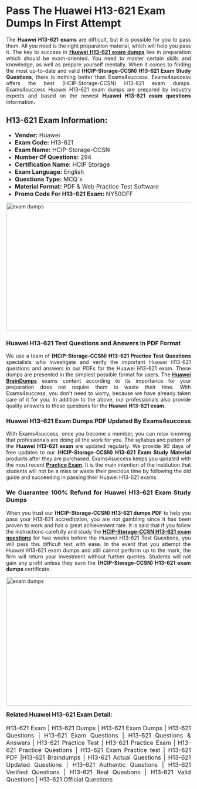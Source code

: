 <h1><strong><strong>Pass The Huawei H13-621 Exam Dumps In First Attempt</strong></strong></h1> <p style="text-align:justify">The <strong>Huawei H13-621 exams</strong> are difficult, but it is possible for you to pass them. All you need is the right preparation material, which will help you pass it. The key to success in <a href="https://www.exams4success.com/huawei/h13-621-pdf-exam-dumps"><strong>Huawei H13-621 exam dumps</strong></a> lies in preparation which should be exam-oriented. You need to master certain skills and knowledge, as well as prepare yourself mentally. When it comes to finding the most up-to-date and valid <strong>(HCIP-Storage-CCSN) H13-621 Exam Study Questions</strong>, there is nothing better than Exams4success. Exams4success offers the best (HCIP-Storage-CCSN) H13-621 exam dumps. Exams4success Huawei H13-621 exam dumps are prepared by industry experts and based on the newest <strong>Huawei H13-621 exam questions</strong> information.</p> <h2><strong><strong>H13-621 Exam Information:</strong></strong></h2> <ul> <li><span style="font-size:16px"><strong>Vender:</strong> Huawei</span></li> <li><span style="font-size:16px"><strong>Exam Code:</strong> H13-621</span></li> <li><span style="font-size:16px"><strong>Exam Name:</strong> HCIP-Storage-CCSN</span></li> <li><span style="font-size:16px"><strong>Number Of Questions:</strong> 294</span></li> <li><span style="font-size:16px"><strong>Certification Name:</strong> HCIP Storage</span></li> <li><span style="font-size:16px"><strong>Exam Language:</strong> English</span></li> <li><span style="font-size:16px"><strong>Questions Type:</strong> MCQ`s</span></li> <li><span style="font-size:16px"><strong>Material Format:</strong> PDF & Web Practice Test Software</span></li> <li><span style="font-size:16px"><strong>Promo Code For H13-621 Exam: </strong>NY50OFF</span></li> </ul> <p><a href="https://www.exams4success.com/huawei/h13-621-pdf-exam-dumps" rel="no-follow"><img alt="exam dumps" src="https://www.certcollections.com/uploads/content/infrist1.png" style="height:350px; width:750px" /></a></p> <h3><strong>Huawei H13-621 Test Questions and Answers In PDF Format</strong></h3> <p style="text-align:justify">We use a team of <strong>(HCIP-Storage-CCSN) H13-621 Practice Test Questions</strong> specialists who investigate and verify the important Huawei H13-621 questions and answers in our PDFs for the Huawei H13-621 exam. These dumps are presented in the simplest possible format for users. The <a href="https://www.exams4success.com/huawei-exam-dumps"><strong>Huawei BrainDumps</strong></a> exams content according to its importance for your preparation does not require them to waste their time. With Exams4success, you don't need to worry, because we have already taken care of it for you. In addition to the above, our professionals also provide quality answers to these questions for the<strong> Huawei H13-621 exam</strong>.</p> <h3><strong> Huawei H13-621 Exam Dumps PDF Updated By Exams4success</strong></h3> <p style="text-align:justify">With Exams4success, once you become a member, you can relax knowing that professionals are doing all the work for you. The syllabus and pattern of the <strong>Huawei H13-621 exam </strong>are updated regularly. We provide 90 days of free updates to our <strong>(HCIP-Storage-CCSN) H13-621 Exam Study Material</strong> products after they are purchased. Exams4success keeps you updated with the most recent <a href="https://www.exams4success.com/"><strong>Practice Exam</strong></a>. It is the main intention of the institution that students will not be a miss or waste their precious time by following the old guide and succeeding in passing their Huawei H13-621 exams.</p> <h3 style="text-align:justify"><strong>We Guarantee 100% Refund for Huawei H13-621 Exam Study Dumps</strong></h3> <p style="text-align:justify">When you trust our <strong>(HCIP-Storage-CCSN) H13-621 dumps PDF</strong> to help you pass your H13-621 accreditation, you are not gambling since it has been proven to work and has a great achievement rate. It is said that if you follow the instructions carefully and study the <a href="https://www.exams4success.com/huawei/h13-621-pdf-exam-dumps"><strong>HCIP-Storage-CCSN H13-621 exam questions</strong></a> for two weeks before the Huawei H13-621 Test Questions, you will pass this difficult test with ease. In the event that you attempt the Huawei H13-621 exam dumps and still cannot perform up to the mark, the firm will return your investment without further queries. Students will not gain any profit unless they earn the <strong>(HCIP-Storage-CCSN) H13-621 exam dumps</strong> certificate.</p> <p style="text-align:justify"><a href="https://www.exams4success.com/huawei/h13-621-pdf-exam-dumps" rel="no-follow"><img alt="exam dumps" src="https://www.certcollections.com/uploads/content/free_demo1.png" style="height:350px; width:750px" /></a></p> <p style="text-align:justify"><span style="font-size:16px"><strong>Related Huawei H13-621 Exam Detail:</strong></span><br /> <br /> <span style="font-size:16px">H13-621 Exam | H13-621 Dumps | H13-621 Exam Dumps | H13-621 Questions | H13-621 Exam Questions | H13-621 Questions & Answers | H13-621 Practice Test | H13-621 Practice Exam | H13-621 Practice Questions | H13-621 Exam Practice test | H13-621 PDF |H13-621 Braindumps | H13-621 Actual Questions | H13-621 Updated Questions | H13-621 Authentic Questions | H13-621 Verified Questions | H13-621 Real Questions | H13-621 Valid Questions | H13-621 Official Questions</span></p>
